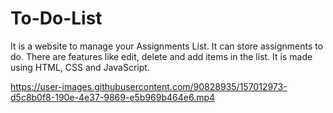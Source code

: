 # To-Do-List
It is a website to manage your Assignments List.
It can store assignments to do.
There are features like edit, delete and add items in the list.
It is made using HTML, CSS and JavaScript.

https://user-images.githubusercontent.com/90828935/157012973-d5c8b0f8-190e-4e37-9869-e5b969b464e6.mp4
